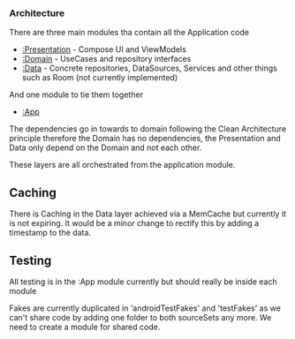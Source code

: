 ### Architecture

There are three main modules tha contain all the Application code
* [:Presentation](presentation/) - Compose UI and ViewModels
* [:Domain](domain/) - UseCases and repository interfaces
* [:Data](data/) - Concrete repositories, DataSources, Services and other things such as Room (not currently implemented)

And one module to tie them together
* [:App](app/)

The dependencies go in towards to domain following the Clean Architecture principle therefore the Domain has no dependencies, the Presentation and Data only depend on the Domain and not each other.

These layers are all orchestrated from the application module.

## Caching
There is Caching in the Data layer achieved via a MemCache but currently it is not expiring. It would be a minor change to rectify this by adding a timestamp to the data.

## Testing
All testing is in the :App module currently but should really be inside each module

Fakes are currently duplicated in 'androidTestFakes' and 'testFakes' as we can't share code by adding one folder to both sourceSets any more. We need to create a module for shared code.
